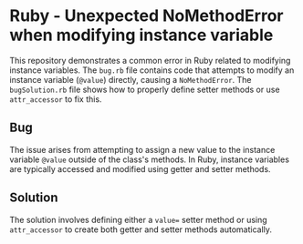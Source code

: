 # Ruby - Unexpected NoMethodError when modifying instance variable

This repository demonstrates a common error in Ruby related to modifying instance variables.  The `bug.rb` file contains code that attempts to modify an instance variable (`@value`) directly, causing a `NoMethodError`. The `bugSolution.rb` file shows how to properly define setter methods or use `attr_accessor` to fix this.

## Bug

The issue arises from attempting to assign a new value to the instance variable `@value` outside of the class's methods. In Ruby, instance variables are typically accessed and modified using getter and setter methods.

## Solution

The solution involves defining either a `value=` setter method or using `attr_accessor` to create both getter and setter methods automatically.